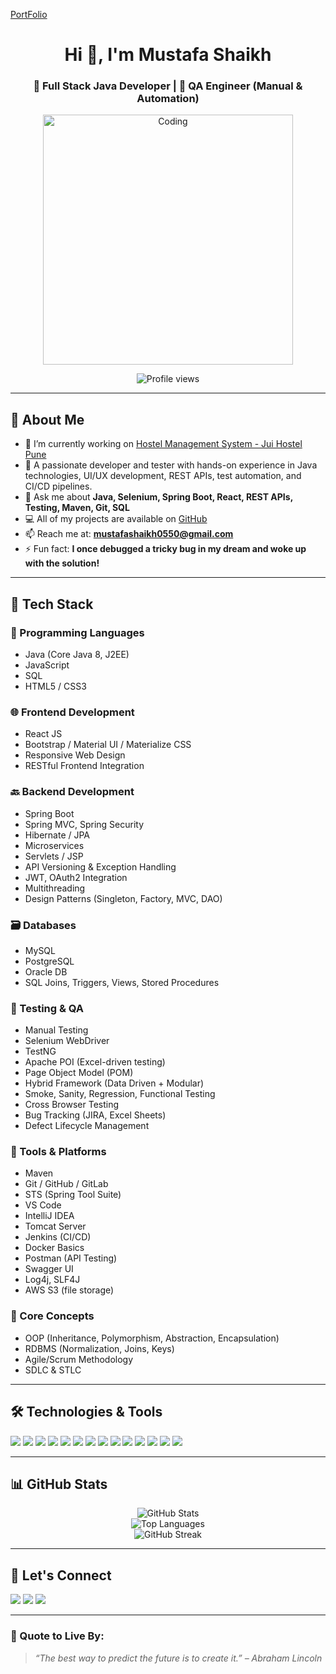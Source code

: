 [PortFolio](http://portfolios.ecti.co.in/MustafaS/)

<h1 align="center">Hi 👋, I'm Mustafa Shaikh</h1>
<h3 align="center">🚀 Full Stack Java Developer | 🧪 QA Engineer (Manual & Automation)</h3>

<p align="center">
  <img src="https://user-images.githubusercontent.com/74038190/225813708-98b745f2-7d22-48cf-9150-083f1b00d6c9.gif" alt="Coding" width="400" />
</p>

<p align="center">
  <img src="https://komarev.com/ghpvc/?username=mustafashaikh1&label=Profile%20views&color=0e75b6&style=flat" alt="Profile views" />
</p>

---

## 💼 About Me

- 🔭 I’m currently working on [Hostel Management System - Jui Hostel Pune](https://pjsofttech.in/hostel/website/)
- 🎯 A passionate developer and tester with hands-on experience in Java technologies, UI/UX development, REST APIs, test automation, and CI/CD pipelines.
- 💬 Ask me about **Java, Selenium, Spring Boot, React, REST APIs, Testing, Maven, Git, SQL**
- 💻 All of my projects are available on [GitHub](https://github.com/mustafashaikh1)
- 📫 Reach me at: **mustafashaikh0550@gmail.com**
- ⚡ Fun fact: **I once debugged a tricky bug in my dream and woke up with the solution!**

---

## 🚀 Tech Stack

### 🧠 Programming Languages
- Java (Core Java 8, J2EE)
- JavaScript
- SQL
- HTML5 / CSS3

### 🌐 Frontend Development
- React JS
- Bootstrap / Material UI / Materialize CSS
- Responsive Web Design
- RESTful Frontend Integration

### 🔙 Backend Development
- Spring Boot
- Spring MVC, Spring Security
- Hibernate / JPA
- Microservices
- Servlets / JSP
- API Versioning & Exception Handling
- JWT, OAuth2 Integration
- Multithreading
- Design Patterns (Singleton, Factory, MVC, DAO)

### 🗃️ Databases
- MySQL
- PostgreSQL
- Oracle DB
- SQL Joins, Triggers, Views, Stored Procedures

### 🧪 Testing & QA
- Manual Testing
- Selenium WebDriver
- TestNG
- Apache POI (Excel-driven testing)
- Page Object Model (POM)
- Hybrid Framework (Data Driven + Modular)
- Smoke, Sanity, Regression, Functional Testing
- Cross Browser Testing
- Bug Tracking (JIRA, Excel Sheets)
- Defect Lifecycle Management

### 🧰 Tools & Platforms
- Maven
- Git / GitHub / GitLab
- STS (Spring Tool Suite)
- VS Code
- IntelliJ IDEA
- Tomcat Server
- Jenkins (CI/CD)
- Docker Basics
- Postman (API Testing)
- Swagger UI
- Log4j, SLF4J
- AWS S3 (file storage)

### 🧠 Core Concepts
- OOP (Inheritance, Polymorphism, Abstraction, Encapsulation)
- RDBMS (Normalization, Joins, Keys)
- Agile/Scrum Methodology
- SDLC & STLC

---

## 🛠️ Technologies & Tools

<p align="left">
  <img src="https://img.shields.io/badge/Java-ED8B00?style=for-the-badge&logo=openjdk&logoColor=white"/>
  <img src="https://img.shields.io/badge/Spring-Boot-6DB33F?style=for-the-badge&logo=springboot&logoColor=white"/>
  <img src="https://img.shields.io/badge/React-20232A?style=for-the-badge&logo=react&logoColor=61DAFB"/>
  <img src="https://img.shields.io/badge/MySQL-4479A1?style=for-the-badge&logo=mysql&logoColor=white"/>
  <img src="https://img.shields.io/badge/Postman-FF6C37?style=for-the-badge&logo=postman&logoColor=white"/>
  <img src="https://img.shields.io/badge/TestNG-FF6F00?style=for-the-badge"/>
  <img src="https://img.shields.io/badge/Selenium-43B02A?style=for-the-badge&logo=selenium&logoColor=white"/>
  <img src="https://img.shields.io/badge/Maven-C71A36?style=for-the-badge&logo=apachemaven&logoColor=white"/>
  <img src="https://img.shields.io/badge/Tomcat-F8DC75?style=for-the-badge&logo=apachetomcat&logoColor=black"/>
  <img src="https://img.shields.io/badge/Git-F05032?style=for-the-badge&logo=git&logoColor=white"/>
  <img src="https://img.shields.io/badge/GitHub-181717?style=for-the-badge&logo=github&logoColor=white"/>
  <img src="https://img.shields.io/badge/CI/CD-blue?style=for-the-badge&logo=githubactions&logoColor=white"/>
  <img src="https://img.shields.io/badge/Jira-0052CC?style=for-the-badge&logo=jira&logoColor=white"/>
  <img src="https://img.shields.io/badge/AWS-FF9900?style=for-the-badge&logo=amazonaws&logoColor=white"/>
</p>

---

## 📊 GitHub Stats

<p align="center">
  <img src="https://github-readme-stats.vercel.app/api?username=mustafashaikh1&show_icons=true&theme=react&border_color=7F3FBF&bg_color=0D1117&title_color=F85D7F&icon_color=F8D866" alt="GitHub Stats"/>
  <br>
  <img src="https://denvercoder1-github-readme-stats.vercel.app/api/top-langs/?username=mustafashaikh1&langs_count=8&layout=compact&theme=react&border_color=7F3FBF&bg_color=0D1117&title_color=F85D7F&icon_color=F8D866" alt="Top Languages" />
  <br>
  <img src="https://github-readme-streak-stats.herokuapp.com?user=mustafashaikh1&theme=burnt-neon&short_numbers=true&exclude_days=Mon" alt="GitHub Streak" />
</p>

---

## 🤝 Let's Connect

<p align="left">
  <a href="mailto:mustafashaikh0550@gmail.com"><img src="https://img.shields.io/badge/Gmail-D14836?style=for-the-badge&logo=gmail&logoColor=white" /></a>
  <a href="https://www.linkedin.com/in/mustafa-shaikh-852408183/"><img src="https://img.shields.io/badge/LinkedIn-0077B5?style=for-the-badge&logo=linkedin&logoColor=white" /></a>
  <a href="https://github.com/mustafashaikh1"><img src="https://img.shields.io/badge/GitHub-100000?style=for-the-badge&logo=github&logoColor=white" /></a>
</p>

---

### 🎯 Quote to Live By:
> *“The best way to predict the future is to create it.” – Abraham Lincoln*

